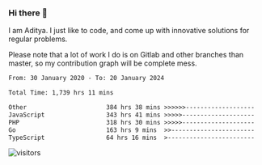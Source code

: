 ### Hi there 👋

I am Aditya. I just like to code, and come up with innovative solutions for regular problems.

Please note that a lot of work I do is on Gitlab and other branches than master, so my contribution graph will be complete mess.

<!--START_SECTION:waka-->

```txt
From: 30 January 2020 - To: 20 January 2024

Total Time: 1,739 hrs 11 mins

Other                      384 hrs 38 mins >>>>>>-------------------   22.12 %
JavaScript                 343 hrs 41 mins >>>>>--------------------   19.76 %
PHP                        318 hrs 30 mins >>>>>--------------------   18.31 %
Go                         163 hrs 9 mins  >>-----------------------   09.38 %
TypeScript                 64 hrs 16 mins  >------------------------   03.70 %
```

<!--END_SECTION:waka-->

![visitors](https://visitor-badge.glitch.me/badge?page_id=BrainBuzzer.visitor-badge&left_color=green&right_color=red)
